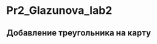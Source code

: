 # Pr2_Glazunova_lab2
<html xmlns="http://www.w3.org/1999/xhtml">
 <head>    
 <title>Примеры. Добавление треугольника на карту.</title>
<meta http-equiv="Content-Type" content="text/html; charset=utf-8"/>  
 <!--         Подключаем API карт 2.x
  Параметры:
  - load=package.full - полная сборка;
  - lang=ru-RU - язык русский.     -->
<script src="http://api-maps.yandex.ru/2.0/?load=package.full&lang=ru-RU"
type="text/javascript"></script>
<script type="text/javascript"> 
ymaps.ready(init);  
 function init() { 
 var myMap = new ymaps.Map('map', { 
 center: [65.5093, -151.3900], 
 zoom: 8         
 }),            
                 
 myPolygon = new ymaps.Polygon([[
// Координаты Треугольника.
[65.417113, -150.978996], 
[65.409101, -151.64092],
[65.657369, -151.300342],			
]]);

 myMap.geoObjects.add(myPolygon)
                 .add(myPolygon); 
 }    
 </script> 
</head>  
<body> 
<h2>Добавление треугольника на карту</h2>  
<div id="map" style="width:600px;height:400px"></div> </body>  
</html>  
 
